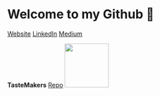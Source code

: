 
# Welcome to my Github 👋 #

[Website](https://malinda.dev/)
[LinkedIn](https://www.linkedin.com/in/malinda-lin/)
[Medium](https://medium.com/@xqmlin)

**TasteMakers**
[Repo](https://github.com/tastemakers-node-feratu/capstone1)
<img src="https://github.com/tastemakers-node-feratu/capstone1/blob/master/quickdemo.gif" width="100">
